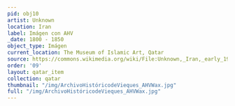 ```yaml
---
pid: obj10
artist: Unknown
location: Iran
label: Imágen con AHV
_date: 1800 - 1850
object_type: Imágen
current_location: The Museum of Islamic Art, Qatar
source: https://commons.wikimedia.org/wiki/File:Unknown,_Iran,_early_19th_Century_-_Portrait_of_Hasan_%27Ali_Mirza_Shuja_al-Saltana_-_Google_Art_Project.jpg
order: '09'
layout: qatar_item
collection: qatar
thumbnail: "/img/ArchivoHistóricodeVieques_AHVWax.jpg"
full: "/img/ArchivoHistóricodeVieques_AHVWax.jpg"
---
```

